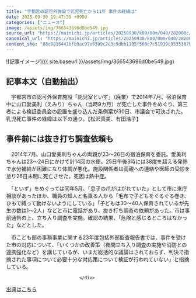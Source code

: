 ```yaml
---
title: "宇都宮の認可外施設で乳児死亡から11年 事件の経緯は"
date: 2025-09-30 19:47:39 +0900
categories: ["ニュース"]
image: /assets/img/366543696d0be549.jpg
source_url: "https://mainichi.jp/articles/20250930/k00/00m/040/282000c/"
canonical_url: "https://mainichi.jp/articles/20250930/k00/00m/040/282000c/"
content_sha: "88c8816441bfb9ac97e93b9c2e3c9dbb1105f560c7c51919c9535387bbfdd00e"
---
```


![記事イメージ]({{ site.baseurl }}/assets/img/366543696d0be549.jpg)

## 記事本文（自動抽出）
<div><section class="articledetail-body" id="articledetail-body">






<p>　宇都宮市の認可外保育施設「託児室といず」（廃業）で2014年7月、宿泊保育中に山口愛美利（えみり）ちゃん（当時9カ月）が死亡した事件をめぐり、第三者による検証委員会の設置を盛り込んだ条例案が30日、市議会で可決された。乳児死亡事件の経緯は以下の通り。【松沢真美、有田浩子】</p>

<h2>事件前には抜き打ち調査依頼も</h2>

<p>　2014年7月、山口愛美利ちゃんの両親が23～26日の宿泊保育を委託。愛美利ちゃんは23～24日にかけて計14回の水便。25日午後3時には38度を超える発熱で水分補給が困難になり体調が悪化。施設関係者は両親への連絡や医師の受診を怠り26日未明に死亡させた。死因は熱中症。</p>

	


<p>　「といず」をめぐっては同年5月、「息子の爪がはがれていた」として市に来庁相談があったほか、職員の知人と名乗る人から「毛布で子どもをぐるぐる巻き、ひもで縛って動けないようにしている」「子どもは30～40人保育されているが先生の数は1～2人」などと市に電話があり、抜き打ち調査の依頼があった。市は事前通告の上、立ち入り調査を実施。確認の結果、「危険と感じるところはなかった」などとした。</p>

<p>　市こども部の事務事業に関する23年度包括外部監査報告書では、事件を受けた市の対応について、「いくつかの改善策（夜間立ち入り調査の実施や消防との連携強化など）を講じているが、いまだ総括的な議論はされておらず、判決で指摘された事項について必要十分な対応策について検証が行われていない」と指摘している。</p>


</section>






								</div>

[出典はこちら](https://mainichi.jp/articles/20250930/k00/00m/040/282000c/)

